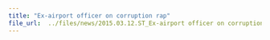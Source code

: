 ```yaml
---
title: "Ex-airport officer on corruption rap"
file_url:  ../files/news/2015.03.12.ST_Ex-airport officer on corruption rap.pdf
---
```

